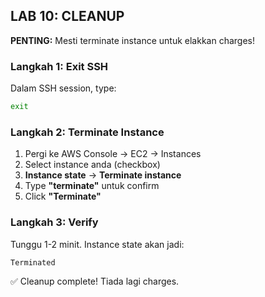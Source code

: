 ## LAB 10: CLEANUP

**PENTING:** Mesti terminate instance untuk elakkan charges!

### Langkah 1: Exit SSH

Dalam SSH session, type:
```bash
exit
```

### Langkah 2: Terminate Instance

1. Pergi ke AWS Console → EC2 → Instances
2. Select instance anda (checkbox)
3. **Instance state** → **Terminate instance**
4. Type **"terminate"** untuk confirm
5. Click **"Terminate"**

### Langkah 3: Verify

Tunggu 1-2 minit. Instance state akan jadi:
```
Terminated
```

✅ Cleanup complete! Tiada lagi charges.
